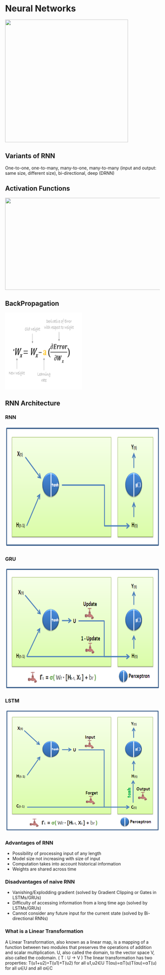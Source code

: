 # Neural Networks
<img src="https://hackerwins.github.io/assets/img/2019-06-16-cs229a-week4/basic-unit-of-nn.png" width="400" height="400">

## Variants of RNN
One-to-one, one-to-many, many-to-one, many-to-many (input and output: same size, different size), bi-directional, deep (DRNN)

## Activation Functions
<img src="https://github.com/shilpagopi/ML/blob/master/Recap/img/activation-functions.JPG" width="750" height="300">

## BackPropagation
<img src="https://github.com/shilpagopi/ML/blob/master/Recap/img/gradient_descent.png" width="250" height="250">

## RNN Architecture
### RNN
<img src="https://github.com/shilpagopi/ML/blob/master/Recap/img/RNN%20Cell.png" width="750" height="400">

### GRU
<img src="https://github.com/shilpagopi/ML/blob/master/Recap/img/GRU%20Cell.png" width="750" height="400">

### LSTM
<img src="https://github.com/shilpagopi/ML/blob/master/Recap/img/LSTM%20Cell.png" width="750" height="400">

### Advantages of RNN 
* Possibility of processing input of any length
* Model size not increasing with size of input
* Computation takes into account historical information
* Weights are shared across time	

### Disadvantages of naive RNN
* Vanishing/Explodding gradient (solved by Gradient Clipping or Gates in LSTMs/GRUs)
* Difficulty of accessing information from a long time ago (solved by LSTMs/GRUs)
* Cannot consider any future input for the current state (solved by Bi-directional RNNs)

### What is a Linear Transformation
A Linear Transformation, also known as a linear map, is a mapping of a function between two modules that preserves the operations of addition and scalar multiplication.
U, also called the domain, to the vector space V, also called the codomain. ( T : U → V ) The linear transformation has two properties:
T(u1+u2)=T(u1)+T(u2) for all u1,u2∈U
T(αu)=αT(u)T(αu)=αT(u) for all u∈U and all α∈C
